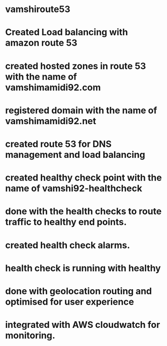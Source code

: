 # vamshiroute53
# Created Load balancing with amazon route 53
# created hosted zones in route 53 with the name of vamshimamidi92.com
# registered domain with the name of vamshimamidi92.net
# created route 53 for DNS management and load balancing
# created healthy check point with the name of vamshi92-healthcheck
# done with the health checks to route traffic to healthy end points.
# created health check alarms.
# health check is running with healthy
# done with geolocation routing and optimised for user experience
# integrated with AWS cloudwatch for monitoring.
